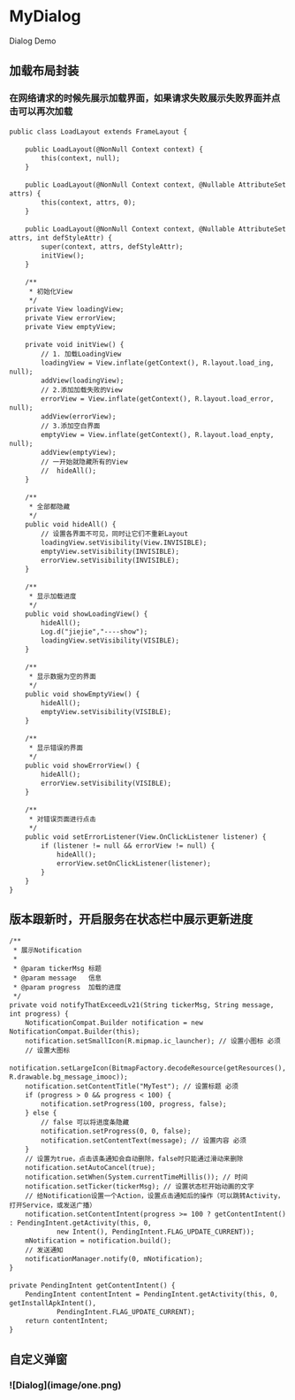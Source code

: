 # MyDialog
Dialog Demo

## 加载布局封装
### 在网络请求的时候先展示加载界面，如果请求失败展示失败界面并点击可以再次加载
    public class LoadLayout extends FrameLayout {

        public LoadLayout(@NonNull Context context) {
            this(context, null);
        }

        public LoadLayout(@NonNull Context context, @Nullable AttributeSet attrs) {
            this(context, attrs, 0);
        }

        public LoadLayout(@NonNull Context context, @Nullable AttributeSet attrs, int defStyleAttr) {
            super(context, attrs, defStyleAttr);
            initView();
        }

        /**
         * 初始化View
         */
        private View loadingView;
        private View errorView;
        private View emptyView;

        private void initView() {
            // 1. 加载LoadingView
            loadingView = View.inflate(getContext(), R.layout.load_ing, null);
            addView(loadingView);
            // 2.添加加载失败的View
            errorView = View.inflate(getContext(), R.layout.load_error, null);
            addView(errorView);
            // 3.添加空白界面
            emptyView = View.inflate(getContext(), R.layout.load_enpty, null);
            addView(emptyView);
            // 一开始就隐藏所有的View
            //  hideAll();
        }

        /**
         * 全部都隐藏
         */
        public void hideAll() {
            // 设置各界面不可见，同时让它们不重新Layout
            loadingView.setVisibility(View.INVISIBLE);
            emptyView.setVisibility(INVISIBLE);
            errorView.setVisibility(INVISIBLE);
        }

        /**
         * 显示加载进度
         */
        public void showLoadingView() {
            hideAll();
            Log.d("jiejie","----show");
            loadingView.setVisibility(VISIBLE);
        }

        /**
         * 显示数据为空的界面
         */
        public void showEmptyView() {
            hideAll();
            emptyView.setVisibility(VISIBLE);
        }

        /**
         * 显示错误的界面
         */
        public void showErrorView() {
            hideAll();
            errorView.setVisibility(VISIBLE);
        }

        /**
         * 对错误页面进行点击
         */
        public void setErrorListener(View.OnClickListener listener) {
            if (listener != null && errorView != null) {
                hideAll();
                errorView.setOnClickListener(listener);
            }
        }
    }

## 版本跟新时，开启服务在状态栏中展示更新进度
    /**
     * 展示Notification
     *
     * @param tickerMsg 标题
     * @param message   信息
     * @param progress  加载的进度
     */
    private void notifyThatExceedLv21(String tickerMsg, String message, int progress) {
        NotificationCompat.Builder notification = new NotificationCompat.Builder(this);
        notification.setSmallIcon(R.mipmap.ic_launcher); // 设置小图标 必须
        // 设置大图标
        notification.setLargeIcon(BitmapFactory.decodeResource(getResources(), R.drawable.bg_message_imooc));
        notification.setContentTitle("MyTest"); // 设置标题 必须
        if (progress > 0 && progress < 100) {
            notification.setProgress(100, progress, false);
        } else {
            // false 可以将进度条隐藏
            notification.setProgress(0, 0, false);
            notification.setContentText(message); // 设置内容 必须
        }
        // 设置为true，点击该条通知会自动删除，false时只能通过滑动来删除
        notification.setAutoCancel(true);
        notification.setWhen(System.currentTimeMillis()); // 时间
        notification.setTicker(tickerMsg); // 设置状态栏开始动画的文字
        // 给Notification设置一个Action，设置点击通知后的操作（可以跳转Activity，打开Service，或发送广播）
        notification.setContentIntent(progress >= 100 ? getContentIntent() : PendingIntent.getActivity(this, 0,
                new Intent(), PendingIntent.FLAG_UPDATE_CURRENT));
        mNotification = notification.build();
        // 发送通知
        notificationManager.notify(0, mNotification);
    }

    private PendingIntent getContentIntent() {
        PendingIntent contentIntent = PendingIntent.getActivity(this, 0, getInstallApkIntent(),
                PendingIntent.FLAG_UPDATE_CURRENT);
        return contentIntent;
    }

## 自定义弹窗
### <style name="SheetDialogStyle" parent="@android:style/Theme.Dialog">
       <item name="android:windowBackground">@android:color/transparent</item>
       <item name="android:windowContentOverlay">@null</item>
       <item name="android:windowIsFloating">true</item>
       <item name="android:windowFrame">@null</item>
       <item name="android:backgroundDimEnabled">true</item>
       <item name="android:windowNoTitle">true</item>
       <item name="android:windowIsTranslucent">true</item>
   </style>
   <style name="custom_dialog" parent="@android:style/Theme.Dialog">
       <item name="android:windowFrame">@null</item>
       <item name="android:windowIsFloating">true</item>
       <item name="android:windowIsTranslucent">true</item>
       <item name="android:windowNoTitle">true</item>
       <item name="android:background">@android:color/transparent</item>
       <item name="android:windowBackground">@android:color/transparent</item>
       <item name="android:windowContentOverlay">@null</item>
       <item name="android:backgroundDimEnabled">false</item>
       <item name="android:backgroundDimAmount">0.6</item>
   </style>
![Dialog](image/one.png)
